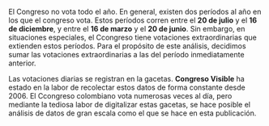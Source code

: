 ﻿El Congreso no vota todo el año. En general, existen dos períodos al año en los que el congreso vota. Estos períodos corren entre el **20 de julio** y el **16 de diciembre**, y entre el **16 de marzo** y el **20 de junio**. Sin embargo, en situaciones especiales, el Ccongreso tiene votaciones extraordinarias que extienden estos períodos. Para el propósito de este análisis, decidimos sumar las votaciones extraordinarias a las del período  inmediatamente anterior.

Las votaciones diarias se registran en la gacetas. **Congreso Visible** ha estado en la labor de recolectar estos datos de forma constante desde 2006. El Ccongreso colombiano vota numerosas veces al día, pero mediante la tediosa labor de digitalizar estas gacetas, se hace posible el análisis de datos de gran escala como el que se hace en esta publicación.
<!--stackedit_data:
eyJoaXN0b3J5IjpbLTk4MzgxMjY0NywtMjA4NTAzOTI2MSwtOT
M1MzAwMzkzLC0xODY4NjIwMzcyXX0=
-->